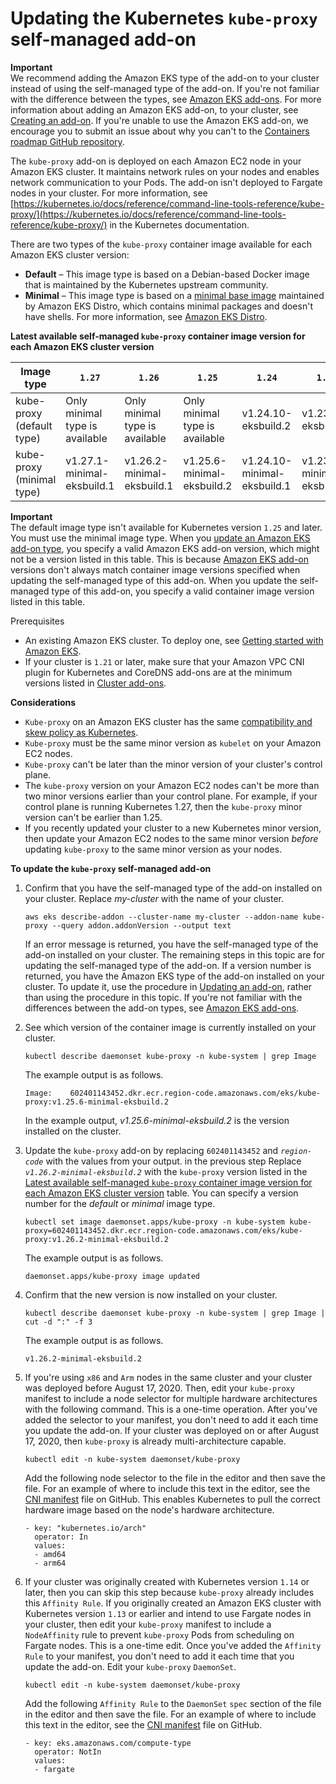 # Updating the Kubernetes `kube-proxy` self\-managed add\-on<a name="managing-kube-proxy"></a>

**Important**  
We recommend adding the Amazon EKS type of the add\-on to your cluster instead of using the self\-managed type of the add\-on\. If you're not familiar with the difference between the types, see [Amazon EKS add\-ons](eks-add-ons.md)\. For more information about adding an Amazon EKS add\-on, to your cluster, see [Creating an add\-on](managing-add-ons.md#creating-an-add-on)\. If you're unable to use the Amazon EKS add\-on, we encourage you to submit an issue about why you can't to the [Containers roadmap GitHub repository](https://github.com/aws/containers-roadmap/issues)\.

The `kube-proxy` add\-on is deployed on each Amazon EC2 node in your Amazon EKS cluster\. It maintains network rules on your nodes and enables network communication to your Pods\. The add\-on isn't deployed to Fargate nodes in your cluster\. For more information, see [https://kubernetes.io/docs/reference/command-line-tools-reference/kube-proxy/](https://kubernetes.io/docs/reference/command-line-tools-reference/kube-proxy/) in the Kubernetes documentation\.

There are two types of the `kube-proxy` container image available for each Amazon EKS cluster version:
+ **Default** – This image type is based on a Debian\-based Docker image that is maintained by the Kubernetes upstream community\.
+ **Minimal** – This image type is based on a [minimal base image](https://gallery.ecr.aws/eks-distro-build-tooling/eks-distro-minimal-base-iptables) maintained by Amazon EKS Distro, which contains minimal packages and doesn't have shells\. For more information, see [Amazon EKS Distro](https://distro.eks.amazonaws.com/)\.<a name="kube-proxy-latest-versions-table"></a><a name="kube-proxy-latest-tags"></a>


**Latest available self\-managed `kube-proxy` container image version for each Amazon EKS cluster version**  

| Image type | `1.27` | `1.26` | `1.25` | `1.24` | `1.23` | `1.22` | `1.21` | `1.20` | 
| --- | --- | --- | --- | --- | --- | --- | --- | --- | 
| kube\-proxy \(default type\) | Only minimal type is available | Only minimal type is available | Only minimal type is available | v1\.24\.10\-eksbuild\.2 | v1\.23\.16\-eksbuild\.2 | v1\.22\.17\-eksbuild\.2 | v1\.21\.14\-eksbuild\.2 | v1\.20\.15\-eksbuild\.2 | 
| kube\-proxy \(minimal type\) | v1\.27\.1\-minimal\-eksbuild\.1 | v1\.26\.2\-minimal\-eksbuild\.1 | v1\.25\.6\-minimal\-eksbuild\.2 | v1\.24\.10\-minimal\-eksbuild\.1 | v1\.23\.17\-minimal\-eksbuild\.2 | v1\.22\.17\-minimal\-eksbuild\.2 | v1\.21\.14\-minimal\-eksbuild\.4 | v1\.20\.15\-minimal\-eksbuild\.4 | 

**Important**  
The default image type isn't available for Kubernetes version `1.25` and later\. You must use the minimal image type\.
When you [update an Amazon EKS add\-on type](managing-add-ons.md#updating-an-add-on), you specify a valid Amazon EKS add\-on version, which might not be a version listed in this table\. This is because [Amazon EKS add\-on](eks-add-ons.md#add-ons-kube-proxy) versions don't always match container image versions specified when updating the self\-managed type of this add\-on\. When you update the self\-managed type of this add\-on, you specify a valid container image version listed in this table\. 

 Prerequisites
+ An existing Amazon EKS cluster\. To deploy one, see [Getting started with Amazon EKS](getting-started.md)\.
+ If your cluster is `1.21` or later, make sure that your Amazon VPC CNI plugin for Kubernetes and CoreDNS add\-ons are at the minimum versions listed in [Cluster add\-ons](service-accounts.md#boundserviceaccounttoken-validated-add-on-versions)\.

**Considerations**
+ `Kube-proxy` on an Amazon EKS cluster has the same [compatibility and skew policy as Kubernetes](https://kubernetes.io/releases/version-skew-policy/#kube-proxy)\.
+ `Kube-proxy` must be the same minor version as `kubelet` on your Amazon EC2 nodes\. 
+ `Kube-proxy` can't be later than the minor version of your cluster's control plane\.
+ The `kube-proxy` version on your Amazon EC2 nodes can't be more than two minor versions earlier than your control plane\. For example, if your control plane is running Kubernetes 1\.27, then the `kube-proxy` minor version can't be earlier than 1\.25\.
+ If you recently updated your cluster to a new Kubernetes minor version, then update your Amazon EC2 nodes to the same minor version *before* updating `kube-proxy` to the same minor version as your nodes\.

**To update the `kube-proxy` self\-managed add\-on**

1. Confirm that you have the self\-managed type of the add\-on installed on your cluster\. Replace *my\-cluster* with the name of your cluster\.

   ```
   aws eks describe-addon --cluster-name my-cluster --addon-name kube-proxy --query addon.addonVersion --output text
   ```

   If an error message is returned, you have the self\-managed type of the add\-on installed on your cluster\. The remaining steps in this topic are for updating the self\-managed type of the add\-on\. If a version number is returned, you have the Amazon EKS type of the add\-on installed on your cluster\. To update it, use the procedure in [Updating an add\-on](managing-add-ons.md#updating-an-add-on), rather than using the procedure in this topic\. If you're not familiar with the differences between the add\-on types, see [Amazon EKS add\-ons](eks-add-ons.md)\.

1. See which version of the container image is currently installed on your cluster\.

   ```
   kubectl describe daemonset kube-proxy -n kube-system | grep Image
   ```

   The example output is as follows\.

   ```
   Image:    602401143452.dkr.ecr.region-code.amazonaws.com/eks/kube-proxy:v1.25.6-minimal-eksbuild.2
   ```

   In the example output, *v1\.25\.6\-minimal\-eksbuild\.2* is the version installed on the cluster\.

1. Update the `kube-proxy` add\-on by replacing `602401143452` and *`region-code`* with the values from your output\. in the previous step Replace *`v1.26.2-minimal-eksbuild.2`* with the `kube-proxy` version listed in the [Latest available self\-managed `kube-proxy` container image version for each Amazon EKS cluster version](#kube-proxy-latest-tags) table\. You can specify a version number for the *default* or *minimal* image type\.

   ```
   kubectl set image daemonset.apps/kube-proxy -n kube-system kube-proxy=602401143452.dkr.ecr.region-code.amazonaws.com/eks/kube-proxy:v1.26.2-minimal-eksbuild.2
   ```

   The example output is as follows\.

   ```
   daemonset.apps/kube-proxy image updated
   ```

1. Confirm that the new version is now installed on your cluster\.

   ```
   kubectl describe daemonset kube-proxy -n kube-system | grep Image | cut -d ":" -f 3
   ```

   The example output is as follows\.

   ```
   v1.26.2-minimal-eksbuild.2
   ```

1. If you're using `x86` and `Arm` nodes in the same cluster and your cluster was deployed before August 17, 2020\. Then, edit your `kube-proxy` manifest to include a node selector for multiple hardware architectures with the following command\. This is a one\-time operation\. After you've added the selector to your manifest, you don't need to add it each time you update the add\-on\. If your cluster was deployed on or after August 17, 2020, then `kube-proxy` is already multi\-architecture capable\.

   ```
   kubectl edit -n kube-system daemonset/kube-proxy
   ```

   Add the following node selector to the file in the editor and then save the file\. For an example of where to include this text in the editor, see the [CNI manifest](https://github.com/aws/amazon-vpc-cni-k8s/blob/release-1.11/config/master/aws-k8s-cni.yaml#L265-#L269) file on GitHub\. This enables Kubernetes to pull the correct hardware image based on the node's hardware architecture\.

   ```
   - key: "kubernetes.io/arch"
     operator: In
     values:
     - amd64
     - arm64
   ```

1. If your cluster was originally created with Kubernetes version `1.14` or later, then you can skip this step because `kube-proxy` already includes this `Affinity Rule`\. If you originally created an Amazon EKS cluster with Kubernetes version `1.13` or earlier and intend to use Fargate nodes in your cluster, then edit your `kube-proxy` manifest to include a `NodeAffinity` rule to prevent `kube-proxy` Pods from scheduling on Fargate nodes\. This is a one\-time edit\. Once you've added the `Affinity Rule` to your manifest, you don't need to add it each time that you update the add\-on\. Edit your `kube-proxy` `DaemonSet`\.

   ```
   kubectl edit -n kube-system daemonset/kube-proxy
   ```

   Add the following `Affinity Rule` to the `DaemonSet` `spec` section of the file in the editor and then save the file\. For an example of where to include this text in the editor, see the [CNI manifest](https://github.com/aws/amazon-vpc-cni-k8s/blob/release-1.11/config/master/aws-k8s-cni.yaml#L270-#L273) file on GitHub\.

   ```
   - key: eks.amazonaws.com/compute-type
     operator: NotIn
     values:
     - fargate
   ```